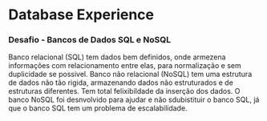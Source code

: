 #  Database Experience

### Desafio - Bancos de Dados SQL e NoSQL

Banco relacional (SQL) tem dados bem definidos, onde armezena informações com relacionamento entre elas, para normalização e sem duplicidade se possivel.
Banco não relacional (NoSQL) tem uma estrutura de dados não tão rigida, armazenando dados não estruturados e de estruturas diferentes. Tem total felixibildade da inserção dos dados.
O banco NoSQL foi desnvolvido para ajudar e não sdubistituir o banco SQL, já que o banco SQL tem um problema de escalabilidade.